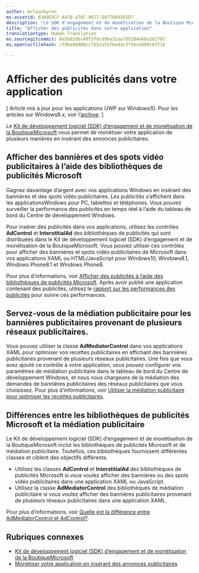 ```yaml
---
author: mcleanbyron
ms.assetid: 63A9EDCF-A418-476C-8677-D8770B45D1D7
description: "Le SDK d’engagement et de monétisation de la Boutique Microsoft vous permet de monétiser votre application de plusieurs manières en insérant des annonces publicitaires."
title: "Afficher des publicités dans votre application"
translationtype: Human Translation
ms.sourcegitcommit: 8a5b02dbc40f3f0cd9be32aa7d5184e60a3b2707
ms.openlocfilehash: c79ba96908cc7b52afefbe44c3f56ce009c87f16

---
```


# Afficher des publicités dans votre application


\[ Article mis à jour pour les applications UWP sur Windows10. Pour les articles sur Windows8.x, voir l’[archive](http://go.microsoft.com/fwlink/p/?linkid=619132). \]

Le [Kit de développement logiciel (SDK) d’engagement et de monétisation de la BoutiqueMicrosoft](monetize-your-app-with-the-microsoft-store-engagement-and-monetization-sdk.md) vous permet de monétiser votre application de plusieurs manières en insérant des annonces publicitaires.

## Afficher des bannières et des spots vidéo publicitaires à l’aide des bibliothèques de publicités Microsoft

Gagnez davantage d’argent avec vos applications Windows en insérant des bannières et des spots vidéo publicitaires. Les publicités s’affichent dans les applicationsWindows pour PC, tablettes et téléphones. Vous pouvez surveiller la performance des publicités en temps réel à l’aide du tableau de bord du Centre de développement Windows.

Pour insérer des publicités dans vos applications, utilisez les contrôles **AdControl** et **InterstitialAd** des bibliothèques de publicités qui sont distribuées dans le Kit de développement logiciel (SDK) d’engagement et de monétisation de la BoutiqueMicrosoft. Vous pouvez utiliser ces contrôles pour afficher des bannières et spots vidéo publicitaires de Microsoft dans vos applications XAML ou HTML/JavaScript pour Windows10, Windows8.1, Windows Phone8.1 et Windows Phone8.

Pour plus d’informations, voir [Afficher des publicités à l’aide des bibliothèques de publicités Microsoft](display-ads-using-the-microsoft-advertising-libraries.md). Après avoir publié une application contenant des publicités, utilisez le [rapport sur les performances des publicités](../publish/advertising-performance-report.md) pour suivre ces performances.                                           

## Servez-vous de la médiation publicitaire pour les bannières publicitaires provenant de plusieurs réseaux publicitaires.

Vous pouvez utiliser la classe **AdMediatorControl** dans vos applications XAML pour optimiser vos recettes publicitaires en affichant des bannières publicitaires provenant de plusieurs réseaux publicitaires. Une fois que vous avez ajouté ce contrôle à votre application, vous pouvez configurer vos paramètres de médiation publicitaire dans le tableau de bord du Centre de développement Windows, et nous nous chargeons de la médiation des demandes de bannières publicitaires des réseaux publicitaires que vous choisissez. Pour plus d’informations, voir [Utiliser la médiation publicitaire pour optimiser les recettes publicitaires](use-ad-mediation-to-maximize-revenue.md).

## Différences entre les bibliothèques de publicités Microsoft et la médiation publicitaire

Le Kit de développement logiciel (SDK) d’engagement et de monétisation de la BoutiqueMicrosoft inclut les bibliothèques de publicités Microsoft et de médiation publicitaire. Toutefois, ces bibliothèques fournissent différentes classes et ciblent des objectifs différents.

* Utilisez les classes **AdControl** et **InterstitialAd** des bibliothèques de publicités Microsoft si vous voulez afficher des bannières ou des spots vidéo publicitaires dans une application XAML ou JavaScript.
* Utilisez la classe **AdMediatorControl** des bibliothèques de médiation publicitaire si vous voulez afficher des bannières publicitaires provenant de plusieurs réseaux publicitaires dans une application XAML.

Pour plus d’informations, voir [Quelle est la différence entre AdMediatorControl et AdControl?](what-is-the-difference-admediatorcontrol-or-adcontrol.md).

## Rubriques connexes

* [Kit de développement logiciel (SDK) d’engagement et de monétisation de la BoutiqueMicrosoft](monetize-your-app-with-the-microsoft-store-engagement-and-monetization-sdk.md)
* [Monétiser votre application en insérant des annonces publicitaires]( http://go.microsoft.com/fwlink/p/?LinkId=699559)



<!--HONumber=Jun16_HO4-->


